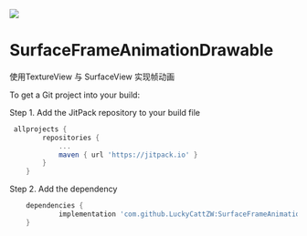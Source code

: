 [![](https://jitpack.io/v/LuckyCattZW/SurfaceFrameAnimationDrawable.svg)](https://jitpack.io/#LuckyCattZW/SurfaceFrameAnimationDrawable)

# SurfaceFrameAnimationDrawable
使用TextureView 与 SurfaceView 实现帧动画




To get a Git project into your build:

Step 1. Add the JitPack repository to your build file
```groovy
 allprojects {
		repositories {
			...
			maven { url 'https://jitpack.io' }
		}
	}
```
Step 2. Add the dependency
```groovy
	dependencies {
	        implementation 'com.github.LuckyCattZW:SurfaceFrameAnimationDrawable:x.y.z'
	}
```



